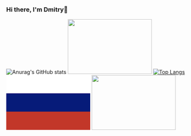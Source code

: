 ### Hi there, I'm Dmitry👋

![Anurag's GitHub stats](https://github-readme-stats.vercel.app/api?username=bymagadan&show_icons=true&theme=radical) <img src="https://moslenta.ru/thumb/1280x0/filters:quality(75):no_upscale()/imgs/2022/07/20/07/5502554/ea32138d70af60e9587bc927b50b02133fe92de1.jpg" width=225 height=147 />
[![Top Langs](https://github-readme-stats.vercel.app/api/top-langs/?username=bymagadan&theme=radical&layout=compact&langs_count=6)](https://github.com/anuraghazra/github-readme-stats)
<img src="data:image/png;base64,iVBORw0KGgoAAAANSUhEUgAAARMAAAC3CAMAAAAGjUrGAAAAElBMVEX////CNykGG3kAAGwAGH7LOR9TMMkKAAAA9UlEQVR4nO3QsQGAQAwAoejr/ivb50pbGIEZAAAAAAAAAAAAAAAAAAAAAH47bHOzOSkn5aSclJNyUk7KSTkpJ+WknJSTclJOykk5KSflpJyUk3JSTspJOSkn5aSclJNyUk7KSTkpJ+WknJSTclJOykk5KSflpJyUk3JSTspJOSkn5aSclJNyUk7KSTkpJzUP27xsc7E5KSflpJyUk3JSTspJOSkn5aSclJNyUk7KSTkpJ+WknJSTclJOykk5KSflpJyUk3JSTspJOSkn5aSclJNyUk7KSTkpJ+WknJSTclJOykk5KSflpJyUk3JSTspJOSkn5aQ+2jLMGymKnQ8AAAAASUVORK5CYII=" width=225 height=147 />  <img src="https://medialeaks.ru/wp-content/uploads/2018/08/1-48-600x400.jpg" width=225 height=147 />


